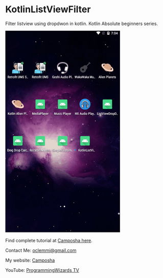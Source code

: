 # KotlinListViewFilter
Filter listview using dropdwon in kotlin. Kotlin Absolute beginners series.


![Kotlin ListView tutorial Dropdown](KotlinListViewFilter.gif)

Find complete tutorial at [Camposha here](https://camposha.info/kotlin-android-filtering-using-dropdown-spinner/).


Contact Me: oclemmi@gmail.com

My website: [Camposha](https://camposha.info)

YouTube: [ProgrammingWizards TV](https://youtube.com/c/programmingwizards)
